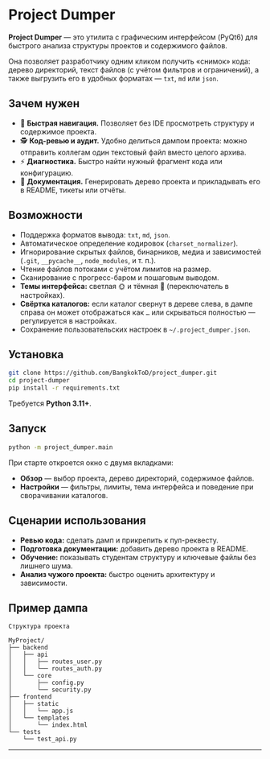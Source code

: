 # Project Dumper

**Project Dumper** — это утилита с графическим интерфейсом (PyQt6) для быстрого анализа структуры проектов и содержимого файлов.

Она позволяет разработчику одним кликом получить «снимок» кода: дерево директорий, текст файлов (с учётом фильтров и ограничений), а также выгрузить его в удобных форматах — `txt`, `md` или `json`.

## Зачем нужен

- 📂 **Быстрая навигация.** Позволяет без IDE просмотреть структуру и содержимое проекта.
- 🕵️ **Код-ревью и аудит.** Удобно делиться дампом проекта: можно отправить коллегам один текстовый файл вместо целого архива.
- ⚡ **Диагностика.** Быстро найти нужный фрагмент кода или конфигурацию.
- 📝 **Документация.** Генерировать дерево проекта и прикладывать его в README, тикеты или отчёты.

## Возможности

- Поддержка форматов вывода: `txt`, `md`, `json`.
- Автоматическое определение кодировок (`charset_normalizer`).
- Игнорирование скрытых файлов, бинарников, медиа и зависимостей (`.git`, `__pycache__`, `node_modules`, и т. п.).
- Чтение файлов потоками с учётом лимитов на размер.
- Сканирование с прогресс-баром и пошаговым выводом.
- **Темы интерфейса:** светлая 🌞 и тёмная 🌙 (переключатель в настройках).
- **Свёртка каталогов:** если каталог свернут в дереве слева, в дампе справа он может отображаться как `…` или скрываться полностью — регулируется в настройках.
- Сохранение пользовательских настроек в `~/.project_dumper.json`.

## Установка

```bash
git clone https://github.com/BangkokToD/project_dumper.git
cd project-dumper
pip install -r requirements.txt
```

Требуется **Python 3.11+**.

## Запуск

```bash
python -m project_dumper.main
```

При старте откроется окно с двумя вкладками:

- **Обзор** — выбор проекта, дерево директорий, содержимое файлов.
- **Настройки** — фильтры, лимиты, тема интерфейса и поведение при сворачивании каталогов.

## Сценарии использования

- **Ревью кода:** сделать дамп и прикрепить к пул-реквесту.
- **Подготовка документации:** добавить дерево проекта в README.
- **Обучение:** показывать студентам структуру и ключевые файлы без лишнего шума.
- **Анализ чужого проекта:** быстро оценить архитектуру и зависимости.

## Пример дампа

```
Структура проекта

MyProject/
├── backend
│   ├── api
│   │   ├── routes_user.py
│   │   └── routes_auth.py
│   └── core
│       ├── config.py
│       └── security.py
├── frontend
│   ├── static
│   │   └── app.js
│   └── templates
│       └── index.html
└── tests
    └── test_api.py
```

------
